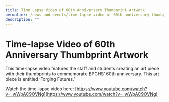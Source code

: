 ```yaml
---
title: Time Lapse Video of 60th Anniversary Thumbprint Artwork
permalink: /news-and-events/time-lapse-video-of-60th-anniversary-thumbprint-artwork/
description: ""
---
```

# Time-lapse Video of 60th Anniversary Thumbprint Artwork

This time-lapse video features the staff and students creating an art piece with their thumbprints to commemorate BPGHS’ 60th anniversary. This art piece is entitled ‘Forging Futures.’

Watch the time-lapse video here: [https://www.youtube.com/watch?v=_wWpAC9OVNg](https://www.youtube.com/watch?v=_wWpAC9OVNg)